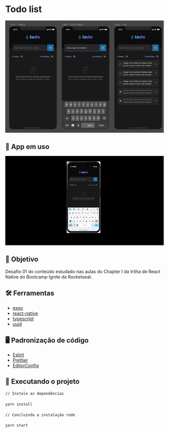 # Todo list

<div align="center">
	<img src="./assets/app.png" width="1000"alt="app"/>
</div>

## :dart: App em uso

<div align="center">
	<img src="./assets/app-in-use.gif" width="1000"alt="app"/>
</div>

## :dart: Objetivo

Desafio 01 do conteúdo estudado nas aulas do Chapter I da trilha de React Native do Bootcamp Ignite da Rocketseat.

## :hammer_and_wrench: Ferramentas

- [expo](https://expo.dev/)
- [react-native](https://reactnative.dev/)
- [typescript](https://www.typescriptlang.org/)
- [uuid](https://www.npmjs.com/package/uuid)

## :desktop_computer: Padronização de código

- [Eslint](https://eslint.org/)
- [Prettier](https://prettier.io/)
- [EditorConfig](https://editorconfig.org/)

## :rocket: Executando o projeto

```bash
// Instale as dependências

yarn install

// Concluindo a instalação rode

yarn start
```
